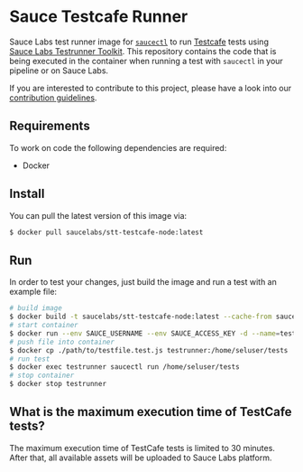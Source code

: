 Sauce Testcafe Runner
======================

Sauce Labs test runner image for [`saucectl`](https://github.com/saucelabs/saucectl) to run [Testcafe](https://devexpress.github.io/testcafe/) tests using [Sauce Labs Testrunner Toolkit](https://opensource.saucelabs.com/testrunner-toolkit/docs/overview.html). This repository contains the code that is being executed in the container when running a test with `saucectl` in your pipeline or on Sauce Labs.

If you are interested to contribute to this project, please have a look into our [contribution guidelines](https://github.com/saucelabs/sauce-testcafe-runner/blob/main/CONTRIBUTING.md).

## Requirements

To work on code the following dependencies are required:

- Docker

## Install

You can pull the latest version of this image via:

```sh
$ docker pull saucelabs/stt-testcafe-node:latest
```

## Run

In order to test your changes, just build the image and run a test with an example file:

```sh
# build image
$ docker build -t saucelabs/stt-testcafe-node:latest --cache-from saucelabs/stt-testcafe-node:latest .
# start container
$ docker run --env SAUCE_USERNAME --env SAUCE_ACCESS_KEY -d --name=testrunner saucelabs/stt-testcafe-node:latest
# push file into container
$ docker cp ./path/to/testfile.test.js testrunner:/home/seluser/tests
# run test
$ docker exec testrunner saucectl run /home/seluser/tests
# stop container
$ docker stop testrunner
```

## What is the maximum execution time of TestCafe tests?

The maximum execution time of TestCafe tests is limited to 30 minutes. After that, all available assets will be uploaded to Sauce Labs platform. 
